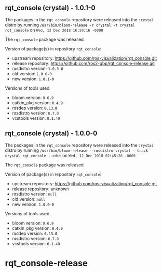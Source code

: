 ## rqt_console (crystal) - 1.0.1-0

The packages in the `rqt_console` repository were released into the `crystal` distro by running `/usr/bin/bloom-release -r crystal -t crystal rqt_console` on `Wed, 12 Dec 2018 16:59:16 -0000`

The `rqt_console` package was released.

Version of package(s) in repository `rqt_console`:

- upstream repository: https://github.com/ros-visualization/rqt_console.git
- release repository: https://github.com/ros2-gbp/rqt_console-release.git
- rosdistro version: `1.0.0-0`
- old version: `1.0.0-0`
- new version: `1.0.1-0`

Versions of tools used:

- bloom version: `0.6.9`
- catkin_pkg version: `0.4.9`
- rosdep version: `0.13.0`
- rosdistro version: `0.7.0`
- vcstools version: `0.1.40`


## rqt_console (crystal) - 1.0.0-0

The packages in the `rqt_console` repository were released into the `crystal` distro by running `/usr/bin/bloom-release --rosdistro crystal --track crystal rqt_console --edit` on `Wed, 12 Dec 2018 02:45:28 -0000`

The `rqt_console` package was released.

Version of package(s) in repository `rqt_console`:

- upstream repository: https://github.com/ros-visualization/rqt_console.git
- release repository: unknown
- rosdistro version: `null`
- old version: `null`
- new version: `1.0.0-0`

Versions of tools used:

- bloom version: `0.6.9`
- catkin_pkg version: `0.4.9`
- rosdep version: `0.13.0`
- rosdistro version: `0.7.0`
- vcstools version: `0.1.40`


# rqt_console-release